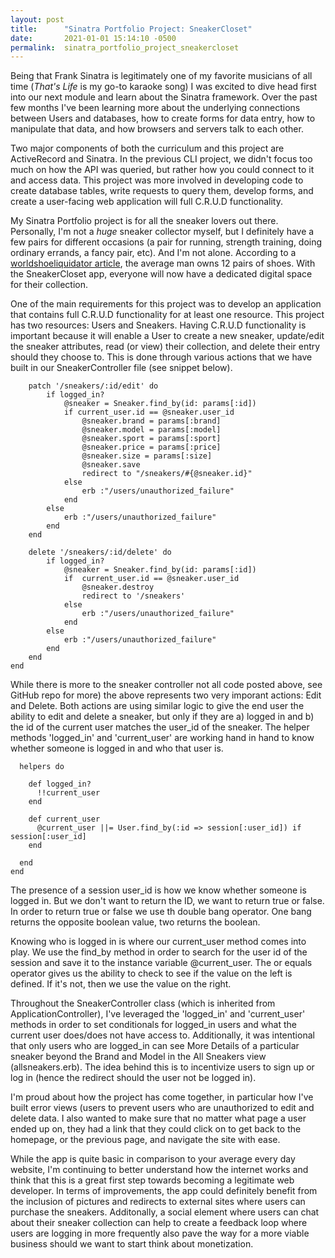 ```yaml
---
layout: post
title:      "Sinatra Portfolio Project: SneakerCloset"
date:       2021-01-01 15:14:10 -0500
permalink:  sinatra_portfolio_project_sneakercloset
---
```


Being that Frank Sinatra is legitimately one of my favorite musicians of all time (*That's Life* is my go-to karaoke song) I was excited to dive head first into our next module and learn about the Sinatra framework. Over the past few months I've been learning more about the underlying connections between Users and databases, how to create forms for data entry, how to manipulate that data, and how browsers and servers talk to each other. 

Two major components of both the curriculum and this project are ActiveRecord and Sinatra. In the previous CLI project, we didn't focus too much on how the API was queried, but rather how you could connect to it and access data. This project was more involved in developing code to create database tables, write requests to query them, develop forms, and create a user-facing web application will full C.R.U.D functionality.

My Sinatra Portfolio project is for all the sneaker lovers out there. Personally, I'm not a *huge* sneaker collector myself, but I definitely have a few pairs for different occasions (a pair for running, strength training, doing ordinary errands, a fancy pair, etc). And I'm not alone. According to a [worldshoeliquidator article](http://worldshoeliquidator.com/shoe-news-how-many-pairs-does-average-person-own), the average man owns 12 pairs of shoes. With the SneakerCloset app, everyone will now have a dedicated digital space for their collection.

One of the main requirements for this project was to develop an application that contains full C.R.U.D functionality for at least one resource. This project has two resources: Users and Sneakers. Having C.R.U.D functionality is important because it will enable a User to create a new sneaker, update/edit the sneaker attributes, read (or view) their collection, and delete their entry should they choose to. This is done through various actions that we have built in our SneakerController file (see snippet below).

```
    patch '/sneakers/:id/edit' do
        if logged_in?
            @sneaker = Sneaker.find_by(id: params[:id])
            if current_user.id == @sneaker.user_id
                @sneaker.brand = params[:brand]
                @sneaker.model = params[:model]
                @sneaker.sport = params[:sport]
                @sneaker.price = params[:price]
                @sneaker.size = params[:size]
                @sneaker.save
                redirect to "/sneakers/#{@sneaker.id}"
            else
                erb :"/users/unauthorized_failure"
            end
        else
            erb :"/users/unauthorized_failure"
        end
    end

    delete '/sneakers/:id/delete' do
        if logged_in?
            @sneaker = Sneaker.find_by(id: params[:id])
            if  current_user.id == @sneaker.user_id
                @sneaker.destroy
                redirect to '/sneakers'
            else
                erb :"/users/unauthorized_failure"
            end
        else
            erb :"/users/unauthorized_failure"
        end
    end
end
```

While there is more to the sneaker controller not all code posted above, see GitHub repo for more) the above represents two very imporant actions: Edit and Delete. Both actions are using similar logic to give the end user the ability to edit and delete a sneaker, but only if they are a) logged in and b) the id of the current user matches the user_id of the sneaker. The helper methods 'logged_in' and 'current_user' are working hand in hand to know whether someone is logged in and who that user is.

```
  helpers do 
    
    def logged_in?
      !!current_user
    end
    
    def current_user
      @current_user ||= User.find_by(:id => session[:user_id]) if session[:user_id]
    end

  end
end
```

The presence of a session user_id is how we know whether someone is logged in. But we don't want to return the ID, we want to return true or false. In order to return true or false we use th double bang operator. One bang returns the opposite boolean value, two returns the boolean. 

Knowing who is logged in is where our current_user method comes into play. We use the find_by method in order to search for the user id of the session and save it to the instance variable @current_user. The or equals operator gives us the ability to check to see if the value on the left is defined. If it's not, then we use the value on the right.

Throughout the SneakerController class (which is inherited from ApplicationController), I've leveraged the 'logged_in' and 'current_user' methods in order to set conditionals for logged_in users and what the current user does/does not have access to. Additionally, it was intentional that only users who are logged_in can see More Details of a particular sneaker beyond the Brand and Model in the All Sneakers view (allsneakers.erb). The idea behind this is to incentivize users to sign up or log in (hence the redirect should the user not be logged in).

I'm proud about how the project has come together, in particular how I've built error views (users to prevent users who are unauthorized to edit and delete data. I also wanted to make sure that no matter what page a user ended up on, they had a link that they could click on to get back to the homepage, or the previous page, and navigate the site with ease. 

While the app is quite basic in comparison to your average every day website, I'm continuing to better understand how the internet works and think that this is a great first step towards becoming a legitimate web developer. In terms of improvements, the app could definitely benefit from the inclusion of pictures and redirects to external sites where users can purchase the sneakers. Additonally, a social element where users can chat about their sneaker collection can help to create a feedback loop where users are logging in more frequently also pave the way for a more viable business should we want to start think about monetization.

